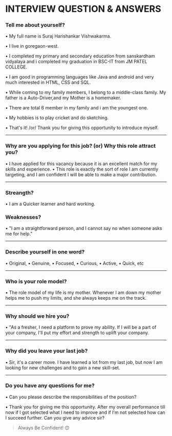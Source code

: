 # INTERVIEW QUESTION & ANSWERS

### Tell me about yourself?
• My full name is Suraj Harishankar Vishwakarma.

• I live in goregaon-west.

• I completed my primary and secondary education from sanskardham vidyalaya and i completed my graduation in BSC-IT from JM PATEL COLLEGE.

• I am good in programming languages like Java and android and very much interested in HTML, CSS and SQL.

• While coming to my family members, I belong to a middle-class family. My father is a Auto-Driver,and my Mother is a homemaker.

• There are total 6 member in my family and i am the youngest one.

• My hobbies is to play cricket and do sketching.

• That's it! /or/ Thank you for giving this opportunity to introduce myself.

---------------------------------------------------------------------------------------------------------------------------------------------------------------------------------
### Why are you applying for this job? (or) Why this role attract you?
• I have applied for this vacancy because it is an excellent match for my skills and experience. 
• This role is exactly the sort of role I am currently targeting, and I am confident I will be able to make a major contribution.

---------------------------------------------------------------------------------------------------------------------------------------------------------------------------------
### Streangth?
• I am a Quicker learner and hard working.

### Weaknesses?
• "I am a straightforward person, and I cannot say no when someone asks me for help." 

-----------------------------------------------------------------------------------------------------------------------------------------------------------------------
### Describe yourself in one word?
• Original, 
• Genuine, 
• Focused, 
• Curious, 
• Active, 
• Quick, etc

---------------------------------------------------------------------------------------------------------------------------------------------------------------------------------
### Who is your role model?
• The role model of my life is my mother. Whenever I am down my mother helps me to push my limits, and she always keeps me on the track.

---------------------------------------------------------------------------------------------------------------------------------------------------------------------------------
### Why should we hire you?
• "As a fresher, I need a platform to prove my ability. If I will be a part of your company, I'll put my effort and strength to uplift your company.

---------------------------------------------------------------------------------------------------------------------------------------------------------------------------------
### Why did you leave your last job?
• Sir, it's a career move. I have learned a lot from my last job, but now I am looking for new challenges and to gain a new skill-set.

---------------------------------------------------------------------------------------------------------------------------------------------------------------------------------
### Do you have any questions for me?
• Can you please describe the responsibilities of the position?

• Thank you for giving me this opportunity. After my overall performance till now if I got selected what I need to improve and if I'm not selected how can I succeed further. Can you give any advice sir?


> Always Be Confident! 😊
